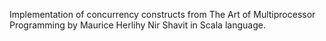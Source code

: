 Implementation of concurrency constructs from The Art of Multiprocessor Programming by Maurice Herlihy Nir Shavit in Scala language.
